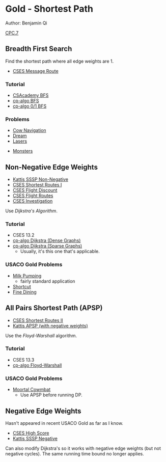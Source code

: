 # Gold - Shortest Path

Author: Benjamin Qi

[CPC.7](https://github.com/SuprDewd/T-414-AFLV/tree/master/07_graphs_1)

## Breadth First Search

Find the shortest path where all edge weights are 1.

 * [CSES Message Route](https://cses.fi/problemset/task/1667)

### Tutorial

 - [CSAcademy BFS](https://csacademy.com/lesson/breadth_first_search)
 - [cp-algo BFS](https://cp-algorithms.com/graph/breadth-first-search.html)
 - [cp-algo 0/1 BFS](https://cp-algorithms.com/graph/01_bfs.html)

### Problems

 - [Cow Navigation](http://www.usaco.org/index.php?page=viewproblem2&cpid=695)
 - [Dream](http://www.usaco.org/index.php?page=viewproblem2&cpid=575)
 - [Lasers](http://www.usaco.org/index.php?page=viewproblem2&cpid=671)
 * [Monsters](https://cses.fi/problemset/task/1194)

## Non-Negative Edge Weights

 * [Kattis SSSP Non-Negative](https://open.kattis.com/problems/shortestpath1)
 * [CSES Shortest Routes I](https://cses.fi/problemset/task/1671)
 * [CSES Flight Discount](https://cses.fi/problemset/task/1195)
 * [CSES Flight Routes](https://cses.fi/problemset/task/1196)
 * [CSES Investigation](https://cses.fi/problemset/task/1202)

Use *Dijkstra's Algorithm*.

### Tutorial

 * CSES 13.2
 * [cp-algo Dijkstra (Dense Graphs)](https://cp-algorithms.com/graph/dijkstra_sparse.html)
 * [cp-algo Dijkstra (Sparse Graphs)](https://cp-algorithms.com/graph/dijkstra_sparse.html)
   * Usually, it's this one that's applicable.

### USACO Gold Problems 

 * [Milk Pumping](http://www.usaco.org/index.php?page=viewproblem2&cpid=969)
   * fairly standard application
 * [Shortcut](http://usaco.org/index.php?page=viewproblem2&cpid=899)
 * [Fine Dining](http://usaco.org/index.php?page=viewproblem2&cpid=861)

## All Pairs Shortest Path (APSP)

 * [CSES Shortest Routes II](https://cses.fi/problemset/task/1672)
 * [Kattis APSP (with negative weights)](https://open.kattis.com/problems/allpairspath)

Use the *Floyd-Warshall* algorithm.

### Tutorial

 * CSES 13.3
 * [cp-algo Floyd-Warshall](https://cp-algorithms.com/graph/all-pair-shortest-path-floyd-warshall.html)

### USACO Gold Problems 

 * [Moortal Cowmbat](http://usaco.org/index.php?page=viewproblem2&cpid=971)
   * Use APSP before running DP.

## Negative Edge Weights

Hasn't appeared in recent USACO Gold as far as I know.

 * [CSES High Score](https://cses.fi/problemset/task/1673)
 * [Kattis SSSP Negative](https://open.kattis.com/problems/shortestpath3)

Can also modify Dijkstra's so it works with negative edge weights (but not negative cycles). The same running time bound no longer applies.
